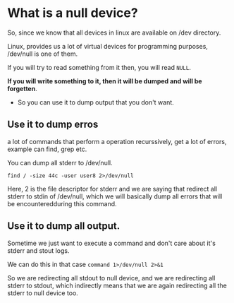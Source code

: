 # What is a null device?

So, since we know that all devices in linux are available on /dev directory.

Linux, provides us a lot of virtual devices for programming purposes, /dev/null is one of them.

If you will try to read something from it then, you will read `NULL`.

**If you will write something to it, then it will be dumped and will be forgetten**.

- So you can use it to dump output that you don't want.

## Use it to dump erros

a lot of commands that perform a operation recurssively, get a lot of errors, example can find, grep etc.

You can dump all stderr to /dev/null.

`find / -size 44c -user user8 2>/dev/null`

Here, 2 is the file descriptor for stderr and we are saying that redirect all stderr to stdin of /dev/null, which we will basically dump all errors that will be encounteredduring this command.

## Use it to dump all output.

Sometime we just want to execute a command and don't care about it's stderr and stout logs.

We can do this in that case `command 1>/dev/null 2>&1`

So we are redirecting all stdout to null device, and we are redirecting all stderr to stdout, which indirectly means that we are again redirecting all the stderr to null device too.
